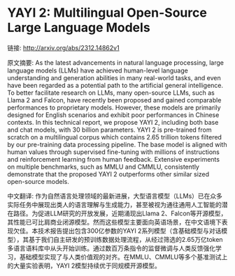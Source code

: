 # YAYI 2: Multilingual Open-Source Large Language Models

链接: http://arxiv.org/abs/2312.14862v1

原文摘要:
As the latest advancements in natural language processing, large language
models (LLMs) have achieved human-level language understanding and generation
abilities in many real-world tasks, and even have been regarded as a potential
path to the artificial general intelligence. To better facilitate research on
LLMs, many open-source LLMs, such as Llama 2 and Falcon, have recently been
proposed and gained comparable performances to proprietary models. However,
these models are primarily designed for English scenarios and exhibit poor
performances in Chinese contexts. In this technical report, we propose YAYI 2,
including both base and chat models, with 30 billion parameters. YAYI 2 is
pre-trained from scratch on a multilingual corpus which contains 2.65 trillion
tokens filtered by our pre-training data processing pipeline. The base model is
aligned with human values through supervised fine-tuning with millions of
instructions and reinforcement learning from human feedback. Extensive
experiments on multiple benchmarks, such as MMLU and CMMLU, consistently
demonstrate that the proposed YAYI 2 outperforms other similar sized
open-source models.

中文翻译:
作为自然语言处理领域的最新进展，大型语言模型（LLMs）已在众多实际任务中展现出类人的语言理解与生成能力，甚至被视为通往通用人工智能的潜在路径。为促进LLM研究的开放发展，近期涌现出Llama 2、Falcon等开源模型，其性能已可比肩商业闭源模型。然而这些模型主要面向英语场景，在中文语境下表现欠佳。本技术报告提出包含300亿参数的YAYI 2系列模型（含基础模型与对话模型），其基于我们自主研发的预训练数据处理流程，从经过筛选的2.65万亿token多语言语料库中从头开始训练。通过数百万条指令的监督微调与人类反馈强化学习，基础模型实现了与人类价值观的对齐。在MMLU、CMMLU等多个基准测试上的大量实验表明，YAYI 2模型持续优于同规模开源模型。

